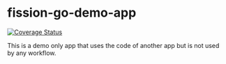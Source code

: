 # fission-go-demo-app

[![Coverage Status](https://coveralls.io/repos/github/OpenIndustryCloud/fission-go-demo-app/badge.svg?branch=master)](https://coveralls.io/github/OpenIndustryCloud/fission-go-demo-app?branch=master)

This is a demo only app that uses the code of another app but is not used by any workflow. 

